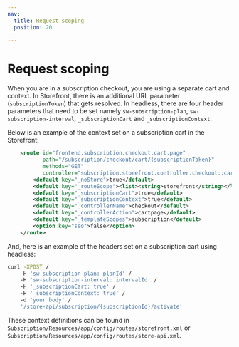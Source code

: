 ```yaml
---
nav:
  title: Request scoping
  position: 20

---
```


# Request scoping

When you are in a subscription checkout, you are using a separate cart and context. In Storefront, there is an additional URL parameter (`subscriptionToken`) that gets resolved. In headless, there are four header parameters that need to be set namely `sw-subscription-plan`, `sw-subscription-interval`, `_subscriptionCart` and `_subscriptionContext`.

Below is an example of the context set on a subscription cart in the Storefront:

```xml
    <route id="frontend.subscription.checkout.cart.page"
           path="/subscription/checkout/cart/{subscriptionToken}"
           methods="GET"
           controller="subscription.storefront.controller.checkout::cartPage">
        <default key="_noStore">true</default>
        <default key="_routeScope"><list><string>storefront</string></list></default>
        <default key="_subscriptionCart">true</default>
        <default key="_subscriptionContext">true</default>
        <default key="_controllerName">checkout</default>
        <default key="_controllerAction">cartpage</default>
        <default key="_templateScopes">subscription</default>
        <option key="seo">false</option>
    </route>
```

And, here is an example of the headers set on a subscription cart using headless:

```bash
curl -XPOST /
    -H 'sw-subscription-plan: planId' /
    -H 'sw-subscription-interval: intervalId' /
    -H '_subscriptionCart: true' /
    -H '_subscriptionContext: true' /
    -d 'your body' /
    '/store-api/subscription/{subscriptionId}/activate'
```

These context definitions can be found in `Subscription/Resources/app/config/routes/storefront.xml` or `Subscription/Resources/app/config/routes/store-api.xml`.
